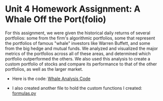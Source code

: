 # Unit 4 Homework Assignment: A Whale Off the Port(folio)
For this assignment, we were given the historical daily returns of several portfolios: some from the firm's algorithmic portfolios, some that represent the portfolios of famous "whale" investors like Warren Buffett, and some from the big hedge and mutual funds. We analyzed and visualized the major metrics of the portfolios across all of these areas, and determined which portfolio outperformed the others. We also used this analysis to create a custom portfolio of stocks and compare its performance to that of the other portfolios, as well as the larger market.

* Here is the code: [Whale Analysis Code](Starter_Code/whale_analysis.ipynb)

* I also created another file to hold the custom functions I created: [formulas.py](Starter_Code/formulas.py)